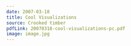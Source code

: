 ```yaml
---
date: 2007-03-18
title: Cool Visualizations
source: Crooked timber
pdfLink: 20070318-cool-visualizations-pc.pdf
image: image.jpg
---
```

